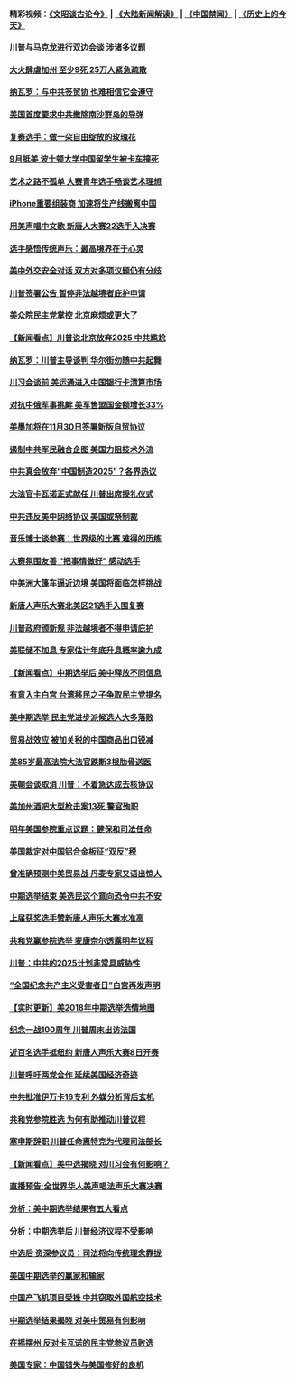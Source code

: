 #### 精彩视频：[《文昭谈古论今》](https://github.com/gfw-breaker/wenzhao/blob/master/README.md?t=11101532) | [《大陆新闻解读》](https://github.com/gfw-breaker/ntdtv-comedy/blob/master/README.md?t=11101532) | [《中国禁闻》](https://github.com/gfw-breaker/ntdtv-news/blob/master/README.md?t=11101532) | [《历史上的今天》](https://github.com/gfw-breaker/today-in-history/blob/master/README.md?t=11101532) 

#### [川普与马克龙进行双边会谈 涉诸多议题](../pages/nsc412/n10843329.md?t=11101532) 

#### [大火肆虐加州 至少9死 25万人紧急疏散](../pages/nsc412/n10842416.md?t=11101532) 

#### [纳瓦罗：与中共签贸协 也难相信它会遵守](../pages/nsc412/n10842590.md?t=11101532) 

#### [美国首度要求中共撤除南沙群岛的导弹](../pages/nsc412/n10842945.md?t=11101532) 

#### [复赛选手：做一朵自由绽放的玫瑰花](../pages/nsc412/n10842696.md?t=11101532) 

#### [9月抵美 波士顿大学中国留学生被卡车撞死](../pages/nsc412/n10842686.md?t=11101532) 

#### [艺术之路不孤单 大赛青年选手畅谈艺术理想](../pages/nsc412/n10842614.md?t=11101532) 

#### [iPhone重要组装商 加速将生产线搬离中国](../pages/nsc412/n10842211.md?t=11101532) 

#### [用美声唱中文歌 新唐人大赛22选手入决赛](../pages/nsc412/n10842581.md?t=11101532) 

#### [选手感悟传统声乐：最高境界在于心灵](../pages/nsc412/n10842598.md?t=11101532) 

#### [美中外交安全对话 双方对多项议题仍有分歧](../pages/nsc412/n10842370.md?t=11101532) 

#### [川普签署公告 暂停非法越境者庇护申请](../pages/nsc412/n10842147.md?t=11101532) 

#### [美众院民主党掌控 北京麻烦或更大了](../pages/nsc412/n10841908.md?t=11101532) 

#### [【新闻看点】川普说北京放弃2025 中共尴尬](../pages/nsc412/n10841915.md?t=11101532) 

#### [纳瓦罗：川普主导谈判 华尔街勿随中共起舞](../pages/nsc412/n10842139.md?t=11101532) 

#### [川习会谈前 美运通进入中国银行卡清算市场](../pages/nsc412/n10842075.md?t=11101532) 

#### [对抗中俄军事挑衅 美军售盟国金额增长33%](../pages/nsc412/n10841961.md?t=11101532) 

#### [美墨加将在11月30日签署新版自贸协议](../pages/nsc412/n10841572.md?t=11101532) 

#### [遏制中共军民融合企图 美国力阻技术外流](../pages/nsc412/n10841555.md?t=11101532) 

#### [中共真会放弃“中国制造2025”？各界热议](../pages/nsc412/n10841356.md?t=11101532) 

#### [大法官卡瓦诺正式就任 川普出席授礼仪式](../pages/nsc412/n10840367.md?t=11101532) 

#### [中共违反美中网络协议 美国或祭制裁](../pages/nsc412/n10840238.md?t=11101532) 

#### [音乐博士谈参赛：世界级的比赛 难得的历练](../pages/nsc412/n10839835.md?t=11101532) 

#### [大赛氛围友善 “把事情做好” 感动选手](../pages/nsc412/n10839875.md?t=11101532) 

#### [中美洲大篷车逼近边境 美国将面临怎样挑战](../pages/nsc412/n10839620.md?t=11101532) 

#### [新唐人声乐大赛北美区21选手入围复赛](../pages/nsc412/n10839807.md?t=11101532) 

#### [川普政府颁新规 非法越境者不得申请庇护](../pages/nsc412/n10839735.md?t=11101532) 

#### [美联储不加息 专家估计年底升息概率逾九成](../pages/nsc412/n10839625.md?t=11101532) 

#### [【新闻看点】中期选举后 美中释放不同信息](../pages/nsc412/n10839180.md?t=11101532) 

#### [有意入主白宫 台湾移民之子争取民主党提名](../pages/nsc412/n10839477.md?t=11101532) 

#### [美中期选举 民主党进步派候选人大多落败](../pages/nsc412/n10839376.md?t=11101532) 

#### [贸易战效应 被加关税的中国商品出口锐减](../pages/nsc412/n10839305.md?t=11101532) 

#### [美85岁最高法院大法官跌断3根肋骨送医](../pages/nsc412/n10839064.md?t=11101532) 

#### [美朝会谈取消 川普：不着急达成去核协议](../pages/nsc412/n10837895.md?t=11101532) 

#### [美加州酒吧大型枪击案13死 警官殉职](../pages/nsc412/n10838345.md?t=11101532) 

#### [明年美国参院重点议题：健保和司法任命](../pages/nsc412/n10838362.md?t=11101532) 

#### [美国裁定对中国铝合金板征“双反”税](../pages/nsc412/n10837584.md?t=11101532) 

#### [曾准确预测中美贸易战 丹麦专家又语出惊人](../pages/nsc412/n10837600.md?t=11101532) 

#### [中期选举结束 美选民这个意向恐令中共不安](../pages/nsc412/n10837538.md?t=11101532) 

#### [上届获奖选手赞新唐人声乐大赛水准高](../pages/nsc412/n10837404.md?t=11101532) 

#### [共和党赢参院选举 麦康奈尔透露明年议程](../pages/nsc412/n10837374.md?t=11101532) 

#### [川普：中共的2025计划非常具威胁性](../pages/nsc412/n10837413.md?t=11101532) 

#### [“全国纪念共产主义受害者日”白宫再发声明](../pages/nsc412/n10837350.md?t=11101532) 

#### [【实时更新】美2018年中期选举选情地图](../pages/nsc412/n10834279.md?t=11101532) 

#### [纪念一战100周年 川普周末出访法国](../pages/nsc412/n10837179.md?t=11101532) 

#### [近百名选手抵纽约 新唐人声乐大赛8日开赛](../pages/nsc412/n10837104.md?t=11101532) 

#### [川普呼吁两党合作 延续美国经济奇迹](../pages/nsc412/n10837121.md?t=11101532) 

#### [中共批准伊万卡16专利 外媒分析背后玄机](../pages/nsc412/n10836498.md?t=11101532) 

#### [共和党参院胜选 为何有助推动川普议程](../pages/nsc412/n10836979.md?t=11101532) 

#### [塞申斯辞职 川普任命惠特克为代理司法部长](../pages/nsc412/n10836938.md?t=11101532) 

#### [【新闻看点】美中选揭晓 对川习会有何影响？](../pages/nsc412/n10836680.md?t=11101532) 

#### [直播预告:全世界华人美声唱法声乐大赛决赛](../pages/nsc412/n10836869.md?t=11101532) 

#### [分析：美中期选举结果有五大看点](../pages/nsc412/n10836688.md?t=11101532) 

#### [分析：中期选举后 川普经济议程不受影响](../pages/nsc412/n10836639.md?t=11101532) 

#### [中选后 资深参议员：司法将向传统理念靠拢](../pages/nsc412/n10836636.md?t=11101532) 

#### [美国中期选举的赢家和输家](../pages/nsc412/n10836599.md?t=11101532) 

#### [中国产飞机项目受挫 中共窃取外国航空技术](../pages/nsc412/n10834297.md?t=11101532) 

#### [中期选举结果揭晓 对美中贸易有何影响](../pages/nsc412/n10835845.md?t=11101532) 

#### [在摇摆州 反对卡瓦诺的民主党参议员败选](../pages/nsc412/n10835814.md?t=11101532) 

#### [美国专家：中国错失与美国修好的良机](../pages/nsc412/n10835636.md?t=11101532) 

